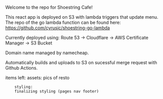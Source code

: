 Welcome to the repo for Shoestring Cafe!

This react app is deployed on S3 with lambda triggers that update menu. The repo of the go lambda function can be found here: https://github.com/cyrusjc/shoestring-go-lambda

Currently deployed using:
Route 53 -> Cloudflare -> AWS Certificate Manager -> S3 Bucket

Domain name managed by namecheap.

Automatically builds and uploads to S3 on sucessful merge request with Github Actions.

items left:
assets:
pics of resto

        styling:
        finalizing styling (pages nav footer)
